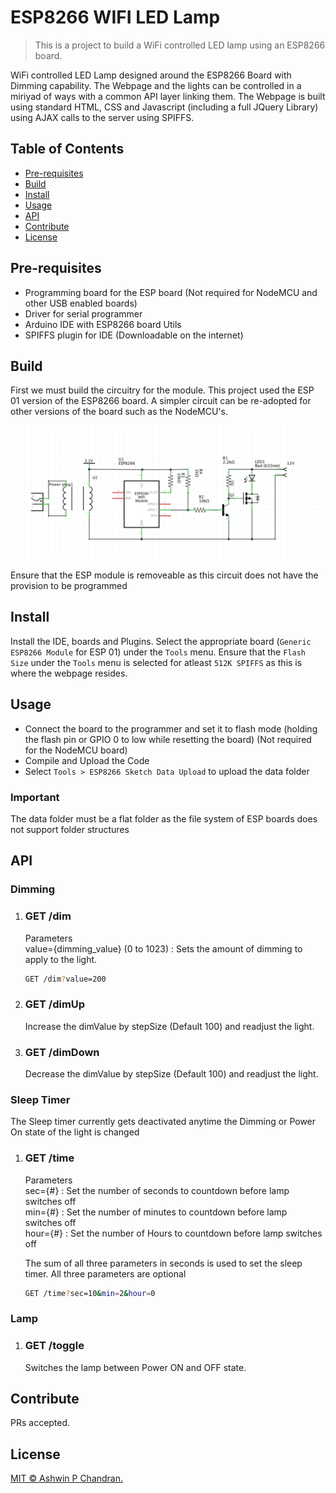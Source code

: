 # ESP8266 WIFI LED Lamp

> This is a project to build a WiFi controlled LED lamp using an ESP8266 board.

WiFi controlled LED Lamp designed around the ESP8266 Board with Dimming capability. The Webpage and the lights can be controlled in a miriyad of ways with a common API layer linking them. The Webpage is built using standard HTML, CSS and Javascript (including a full JQuery Library) using AJAX calls to the server using SPIFFS.

## Table of Contents

- [Pre-requisites](#pre-requisites)
- [Build](#build)
- [Install](#install)
- [Usage](#usage)
- [API](#api)
- [Contribute](#contribute)
- [License](#license)

## Pre-requisites

- Programming board for the ESP board (Not required for NodeMCU and other USB enabled boards)
- Driver for serial programmer
- Arduino IDE with ESP8266 board Utils
- SPIFFS plugin for IDE (Downloadable on the internet)

## Build

First we must build the circuitry for the module. This project used the ESP 01 version of the ESP8266 board. A simpler circuit can be re-adopted for other versions of the board such as the NodeMCU's.

![circuit for ESP 01](./images/circuit.png)

Ensure that the ESP module is removeable as this circuit does not have the provision to be programmed

## Install

Install the IDE, boards and Plugins. Select the appropriate board (`Generic ESP8266 Module` for ESP 01) under the `Tools` menu. Ensure that the `Flash Size` under the `Tools` menu is selected for atleast `512K SPIFFS` as this is where the webpage resides.

## Usage

- Connect the board to the programmer and set it to flash mode (holding the flash pin or GPIO 0 to low while resetting the board) (Not required for the NodeMCU board)
- Compile and Upload the Code
- Select `Tools > ESP8266 Sketch Data Upload` to upload the data folder

### Important

The data folder must be a flat folder as the file system of ESP boards does not support folder structures

## API

### Dimming

1. ### GET /dim
    Parameters  
    value={dimming_value} (0 to 1023) : Sets the amount of dimming to apply to the light.

    ```sh
    GET /dim?value=200
    ```

2. ### GET /dimUp
    Increase the dimValue by stepSize (Default 100) and readjust the light.

3. ### GET /dimDown
    Decrease the dimValue by stepSize (Default 100) and readjust the light.

### Sleep Timer

The Sleep timer currently gets deactivated anytime the Dimming or Power On state of the light is changed

1. ### GET /time
    Parameters  
    sec={#} : Set the number of seconds to countdown before lamp switches off  
    min={#} : Set the number of minutes to countdown before lamp switches off  
    hour={#} : Set the number of Hours to countdown before lamp switches off

    The sum of all three parameters in seconds is used to set the sleep timer. All three parameters are optional

    ```sh
    GET /time?sec=10&min=2&hour=0
    ```

### Lamp

1. ### GET /toggle
    Switches the lamp between Power ON and OFF state.

## Contribute

PRs accepted.

## License

[MIT © Ashwin P Chandran.](./LICENSE)